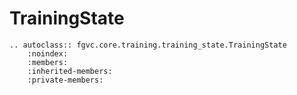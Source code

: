 # TrainingState

```{eval-rst}
.. autoclass:: fgvc.core.training.training_state.TrainingState
    :noindex:
    :members:
    :inherited-members:
    :private-members:
```
